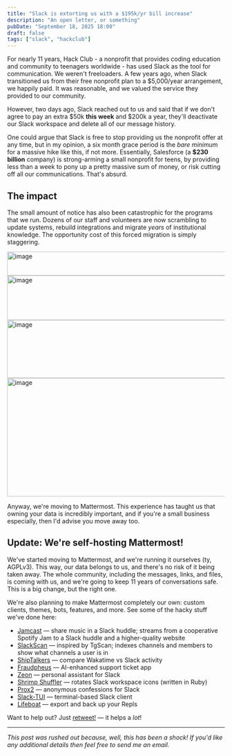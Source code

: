 ```yaml
---
title: "Slack is extorting us with a $195k/yr bill increase"
description: "An open letter, or something"
pubDate: "September 18, 2025 18:00"
draft: false
tags: ["slack", "hackclub"]
---
```


For nearly 11 years, Hack Club - a nonprofit that provides coding education and community to teenagers worldwide - has used Slack as the tool for communication. We weren't freeloaders. A few years ago, when Slack transitioned us from their free nonprofit plan to a $5,000/year arrangement, we happily paid. It was reasonable, and we valued the service they provided to our community.

However, two days ago, Slack reached out to us and said that if we don't agree to pay an extra $50k **this week** and $200k a year, they'll deactivate our Slack workspace and delete all of our message history.

One could argue that Slack is free to stop providing us the nonprofit offer at any time, but in my opinion, a six month grace period is the _bare minimum_ for a massive hike like this, if not more. Essentially, Salesforce (a **$230 billion** company) is strong-arming a small nonprofit for teens, by providing less than a week to pony up a pretty massive sum of money, or risk cutting off all our communications. That's absurd.

## The impact

The small amount of notice has also been catastrophic for the programs that we run. Dozens of our staff and volunteers are now scrambling to update systems, rebuild integrations and migrate _years_ of institutional knowledge. The opportunity cost of this forced migration is simply staggering.

<img width="752" height="55" alt="image" src="https://github.com/user-attachments/assets/48097101-1521-4f50-b970-9557a0b7eefd" />

<img width="1146" height="103" alt="image" src="https://github.com/user-attachments/assets/f09902a1-42cb-4cd7-9a32-21cdbfb3fd05" />

<img width="1146" height="134" alt="image" src="https://github.com/user-attachments/assets/dbfc784a-d06b-44d8-a050-ec8c16c5a98b" />

<img width="611" height="274" alt="image" src="https://github.com/user-attachments/assets/8a41302f-2e5f-41c1-933f-d856094c587a" />

Anyway, we're moving to Mattermost. This experience has taught us that owning your data is incredibly important, and if you're a small business especially, then I'd advise you move away too.

## Update: We're self-hosting Mattermost!

We've started moving to Mattermost, and we're running it ourselves (ty, AGPLv3). This way, our data belongs to us, and there's no risk of it being taken away. The whole community, including the messages, links, and files, is coming with us, and we're going to keep 11 years of conversations safe. This is a big change, but the right one.  

We're also planning to make Mattermost completely our own: custom clients, themes, bots, features, and more. See some of the hacky stuff we've done here:  

- [Jamcast](https://github.com/jeremy46231/jamcast#jamcast) — share music in a Slack huddle; streams from a cooperative Spotify Jam to a Slack huddle and a higher-quality website  
- [SlackScan](https://github.com/3kh0/slackscan) — inspired by TgScan; indexes channels and members to show what channels a user is in  
- [ShipTalkers](https://github.com/SkyfallWasTaken/shiptalkers) — compare Wakatime vs Slack activity  
- [Fraudpheus](https://github.com/budzioT/fraudpheus) — AI-enhanced support ticket app  
- [Zeon](https://github.com/NeonGamerBot-QK/slack-zeon) — personal assistant for Slack  
- [Shrimp Shuffler](https://github.com/hackclub/shrimp-shuffler/) — rotates Slack workspace icons (written in Ruby)  
- [Prox2](https://github.com/anirudhb/prox2) — anonymous confessions for Slack  
- [Slack-TUI](https://github.com/espcaa/slack-tui) — terminal-based Slack client  
- [Lifeboat](https://github.com/hackclub/replit-lifeboat) — export and back up your Repls  

Want to help out? Just [retweet!](https://x.com/arnavcodes/status/1968705010557976663) — it helps a *lot*!  

---

_This post was rushed out because, well, this has been a shock! If you'd like any additional details then feel free to send me an email._
